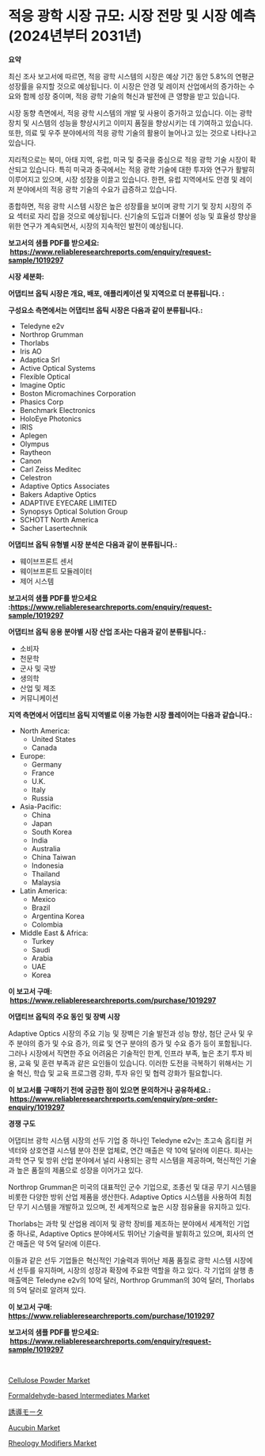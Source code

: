 <p><h1>적응 광학 시장 규모: 시장 전망 및 시장 예측 (2024년부터 2031년)</h1></p><p><strong>요약</strong></p>
<p><p>최신 조사 보고서에 따르면, 적응 광학 시스템의 시장은 예상 기간 동안 5.8%의 연평균 성장률을 유지할 것으로 예상됩니다. 이 시장은 안경 및 레이저 산업에서의 증가하는 수요와 함께 성장 중이며, 적응 광학 기술의 혁신과 발전에 큰 영향을 받고 있습니다.</p><p>시장 동향 측면에서, 적응 광학 시스템의 개발 및 사용이 증가하고 있습니다. 이는 광학 장치 및 시스템의 성능을 향상시키고 이미지 품질을 향상시키는 데 기여하고 있습니다. 또한, 의료 및 우주 분야에서의 적응 광학 기술의 활용이 늘어나고 있는 것으로 나타나고 있습니다.</p><p>지리적으로는 북미, 아태 지역, 유럽, 미국 및 중국을 중심으로 적응 광학 기술 시장이 확산되고 있습니다. 특히 미국과 중국에서는 적응 광학 기술에 대한 투자와 연구가 활발히 이루어지고 있으며, 시장 성장을 이끌고 있습니다. 한편, 유럽 지역에서도 안경 및 레이저 분야에서의 적응 광학 기술의 수요가 급증하고 있습니다.</p><p>종합하면, 적응 광학 시스템 시장은 높은 성장률을 보이며 광학 기기 및 장치 시장의 주요 섹터로 자리 잡을 것으로 예상됩니다. 신기술의 도입과 더불어 성능 및 효율성 향상을 위한 연구가 계속되면서, 시장의 지속적인 발전이 예상됩니다.</p></p>
<p><strong>보고서의 샘플 PDF를 받으세요: &nbsp;<a href="https://www.reliableresearchreports.com/enquiry/request-sample/1019297">https://www.reliableresearchreports.com/enquiry/request-sample/1019297</a></strong></p>
<p><strong>시장 세분화:</strong></p>
<p><strong> 어댑티브 옵틱 시장은 개요, 배포, 애플리케이션 및 지역으로 더 분류됩니다. :</strong></p>
<p><strong>구성요소 측면에서는 어댑티브 옵틱 시장은 다음과 같이 분류됩니다.:</strong></p>
<p><ul><li>Teledyne e2v</li><li>Northrop Grumman</li><li>Thorlabs</li><li>Iris AO</li><li>Adaptica Srl</li><li>Active Optical Systems</li><li>Flexible Optical</li><li>Imagine Optic</li><li>Boston Micromachines Corporation</li><li>Phasics Corp</li><li>Benchmark Electronics</li><li>HoloEye Photonics</li><li>IRIS</li><li>Aplegen</li><li>Olympus</li><li>Raytheon</li><li>Canon</li><li>Carl Zeiss Meditec</li><li>Celestron</li><li>Adaptive Optics Associates</li><li>Bakers Adaptive Optics</li><li>ADAPTIVE EYECARE LIMITED</li><li>Synopsys Optical Solution Group</li><li>SCHOTT North America</li><li>Sacher Lasertechnik</li></ul></p>
<p><strong> 어댑티브 옵틱 유형별 시장 분석은 다음과 같이 분류됩니다.:</strong></p>
<p><ul><li>웨이브프론트 센서</li><li>웨이브프론트 모듈레이터</li><li>제어 시스템</li></ul></p>
<p><strong>보고서의 샘플 PDF를 받으세요 :<a href="https://www.reliableresearchreports.com/enquiry/request-sample/1019297">https://www.reliableresearchreports.com/enquiry/request-sample/1019297</a></strong></p>
<p><strong> 어댑티브 옵틱 응용 분야별 시장 산업 조사는 다음과 같이 분류됩니다.:</strong></p>
<p><ul><li>소비자</li><li>천문학</li><li>군사 및 국방</li><li>생의학</li><li>산업 및 제조</li><li>커뮤니케이션</li></ul></p>
<p><strong>지역 측면에서 어댑티브 옵틱 지역별로 이용 가능한 시장 플레이어는 다음과 같습니다.:</strong></p>
<p><ul>
    <li>
        North America:
        <ul>
            <li>United States</li>
            <li>Canada</li>
        </ul>
    </li>
    <li>
        Europe:
        <ul>
            <li>Germany</li>
            <li>France</li>
            <li>U.K.</li>
            <li>Italy</li>
            <li>Russia</li>
        </ul>
    </li>
    <li>
        Asia-Pacific:
        <ul>
            <li>China</li>
            <li>Japan</li>
            <li>South Korea</li>
            <li>India</li>
            <li>Australia</li>
            <li>China Taiwan</li>
            <li>Indonesia</li>
            <li>Thailand</li>
            <li>Malaysia</li>
        </ul>
    </li>
    <li>
        Latin America:
        <ul>
            <li>Mexico</li>
            <li>Brazil</li>
            <li>Argentina Korea</li>
            <li>Colombia</li>
        </ul>
    </li>
    <li>
        Middle East & Africa:
        <ul>
            <li>Turkey</li>
            <li>Saudi</li>
            <li>Arabia</li>
            <li>UAE</li>
            <li>Korea</li>
        </ul>
    </li>
    </ul></p>
<p><strong>이 보고서 구매: &nbsp;<a href="https://www.reliableresearchreports.com/purchase/1019297">https://www.reliableresearchreports.com/purchase/1019297</a></strong></p>
<p><strong>어댑티브 옵틱의 주요 동인 및 장벽 시장</strong></p>
<p><p>Adaptive Optics 시장의 주요 기능 및 장벽은 기술 발전과 성능 향상, 첨단 군사 및 우주 분야의 증가 및 수요 증가, 의료 및 연구 분야의 증가 및 수요 증가 등이 포함됩니다. 그러나 시장에서 직면한 주요 어려움은 기술적인 한계, 인프라 부족, 높은 초기 투자 비용, 교육 및 훈련 부족과 같은 요인들이 있습니다. 이러한 도전을 극복하기 위해서는 기술 혁신, 학습 및 교육 프로그램 강화, 투자 유인 및 협력 강화가 필요합니다.</p></p>
<p><strong>이 보고서를 구매하기 전에 궁금한 점이 있으면 문의하거나 공유하세요.: &nbsp;<a href="https://www.reliableresearchreports.com/enquiry/pre-order-enquiry/1019297">https://www.reliableresearchreports.com/enquiry/pre-order-enquiry/1019297</a></strong></p>
<p><strong>경쟁 구도</strong></p>
<p><p>어댑티브 광학 시스템 시장의 선두 기업 중 하나인 Teledyne e2v는 초고속 옵티컬 커넥터와 상호연결 시스템 분야 전문 업체로, 연간 매출은 약 10억 달러에 이른다. 회사는 과학 연구 및 방위 산업 분야에서 널리 사용되는 광학 시스템을 제공하며, 혁신적인 기술과 높은 품질의 제품으로 성장을 이어가고 있다.</p><p>Northrop Grumman은 미국의 대표적인 군수 기업으로, 조종선 및 대공 무기 시스템을 비롯한 다양한 방위 산업 제품을 생산한다. Adaptive Optics 시스템을 사용하여 최첨단 무기 시스템을 개발하고 있으며, 전 세계적으로 높은 시장 점유율을 유지하고 있다.</p><p>Thorlabs는 과학 및 산업용 레이저 및 광학 장비를 제조하는 분야에서 세계적인 기업 중 하나로, Adaptive Optics 분야에서도 뛰어난 기술력을 발휘하고 있으며, 회사의 연간 매출은 약 5억 달러에 이른다.</p><p>이들과 같은 선두 기업들은 혁신적인 기술력과 뛰어난 제품 품질로 광학 시스템 시장에서 선두를 유지하며, 시장의 성장과 확장에 주요한 역할을 하고 있다. 각 기업의 살행 총매출액은 Teledyne e2v의 10억 달러, Northrop Grumman의 30억 달러, Thorlabs의 5억 달러로 알려져 있다.</p></p>
<p><strong>이 보고서 구매: &nbsp; <a href="https://www.reliableresearchreports.com/purchase/1019297">https://www.reliableresearchreports.com/purchase/1019297</a></strong></p>
<p><strong>보고서의 샘플 PDF를 받으세요: &nbsp;<a href="https://www.reliableresearchreports.com/enquiry/request-sample/1019297">https://www.reliableresearchreports.com/enquiry/request-sample/1019297</a></strong><strong></strong></p>
<p>&nbsp;</p>
<p><p><a href="https://github.com/ashepherd82/Market-Research-Report-List-3/blob/main/cellulose-powder-market.md">Cellulose Powder Market</a></p><p><a href="https://full-wildebeest-80b.notion.site/Formaldehyde-based-Intermediates-Market-Size-Reflecting-a-Forecast-Till-2031-Market-By-Type-By-App-9d1adeb69253470fa330d1e68e6850e7">Formaldehyde-based Intermediates Market</a></p><p><a href="https://github.com/ycmtqqhvk3273/Market-Research-Report-List-1/blob/main/6394565189495.md">誘導モータ</a></p><p><a href="https://issuu.com/reportprime-2/docs/aucubin-market-size-2030.pptx">Aucubin Market</a></p><p><a href="https://github.com/irfadac/Market-Research-Report-List-2/blob/main/rheology-modifiers-market.md">Rheology Modifiers Market</a></p></p>